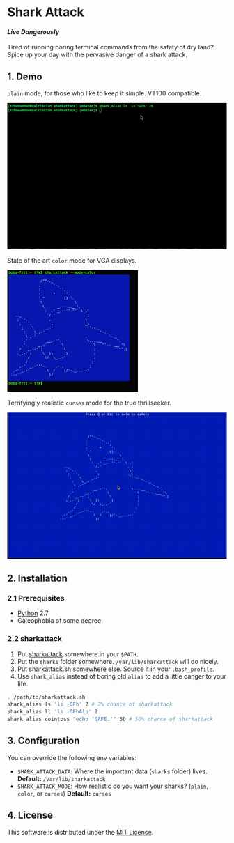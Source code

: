 # Shark Attack
#### _Live Dangerously_

Tired of running boring terminal commands from the safety of dry land? Spice up your day with the pervasive danger of a shark attack.

## 1. Demo

`plain` mode, for those who like to keep it simple. VT100 compatible.

![Plain Mode Demo](https://raw.githubusercontent.com/cirla/sharkattack/master/demo/plain.gif)

State of the art `color` mode for VGA displays.

<img src="https://raw.githubusercontent.com/cirla/sharkattack/master/demo/color.png" alt="Color Mode Demo" width="300px">

Terrifyingly realistic `curses` mode for the true thrillseeker.

![Curses Mode Demo](https://raw.githubusercontent.com/cirla/sharkattack/master/demo/curses.gif)

## 2. Installation
### 2.1 Prerequisites
* [Python](https://www.python.org/) 2.7
* Galeophobia of some degree

### 2.2 sharkattack
1. Put [sharkattack](https://raw.githubusercontent.com/cirla/sharkattack/master/bin/sharkattack) somewhere in your
   `$PATH`.
2. Put the `sharks` folder somewhere. `/var/lib/sharkattack` will do nicely.
3. Put [sharkattack.sh](https://raw.githubusercontent.com/cirla/sharkattack/master/sharkattack.sh) somewhere else. Source it in your `.bash_profile`.
4. Use `shark_alias` instead of boring old `alias` to add a little danger to your life.

```bash
. /path/to/sharkattack.sh
shark_alias ls 'ls -GFh' 2 # 2% chance of sharkattack
shark_alias ll 'ls -GFhAlp' 2
shark_alias cointoss "echo 'SAFE.'" 50 # 50% chance of sharkattack
```

## 3. Configuration
You can override the following env variables:
* `SHARK_ATTACK_DATA`: Where the important data (`sharks` folder) lives. **Default:** `/var/lib/sharkattack`
* `SHARK_ATTACK_MODE`: How realistic do you want your sharks? (`plain`, `color`, or `curses`) **Default:** `curses`

## 4. License
This software is distributed under the [MIT License](https://raw.githubusercontent.com/cirla/sharkattack/master/LICENSE).
